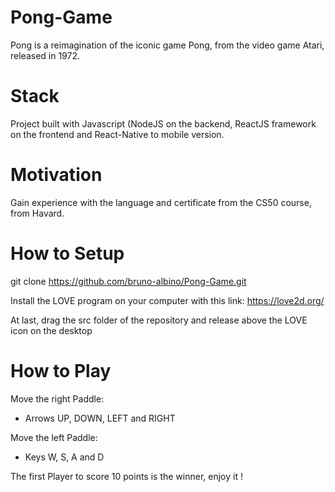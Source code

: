 # Pong-Game

Pong  is a reimagination of the iconic game Pong, from the video game Atari, released in 1972. 

# Stack 

Project built with Javascript (NodeJS on the backend, ReactJS framework on the frontend and React-Native to mobile version.

# Motivation

Gain experience with the language and certificate from the CS50 course, from Havard.

# How to Setup

git clone https://github.com/bruno-albino/Pong-Game.git

Install the LOVE program on your computer with this link: https://love2d.org/

At last, drag the src folder of the repository and release above the LOVE icon on the desktop

# How to Play

Move the right Paddle:
- Arrows UP, DOWN, LEFT and RIGHT

Move the left Paddle:
- Keys W, S, A and D

The first Player to score 10 points is the winner, enjoy it !
